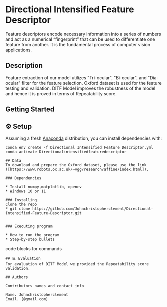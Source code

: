 # Directional Intensified Feature Descriptor

Feature descriptors encode necessary information into a series of numbers and act as a  numerical “fingerprint” that can be used to differentiate one feature from another. It is the fundamental process of computer vision applications.

## Description

Feature extraction of our model utilizes "Tri-ocular", "Bi-ocular", and "Dia-ocular" filter for the feature selection. Oxford dataset is used for the feature testing and validation. DITF Model improves the robustness of the model and hence it is proved in terms of Repeatability score.

## Getting Started
## ⚙️ Setup
Assuming a fresh [Anaconda](https://www.anaconda.com/download/) distribution, you can install dependencies with:

```shell
conda env create -f Directional Intensified Feature Descriptor.yml
conda activate Directionalintensifiedfeaturedescriptor

## Data
To download and prepare the Oxford dataset, please use the link ([https://www.robots.ox.ac.uk/~vgg/research/affine/index.html]).

### Dependencies

* Install numpy,matplotlib, opencv
* Windows 10 or 11

### Installing
Clone the repo
* git clone https://github.com/Johnchristopherclement/Directional-Intensified-Feature-Descriptor.git


### Executing program

* How to run the program
* Step-by-step bullets
```
code blocks for commands
```
## 📊 Evaluation
For evaluation of DITF Model we provided the Repeatability score validation.

## Authors

Contributors names and contact info

Name. Johnchristopherclement
Email. [@gmail.com]


